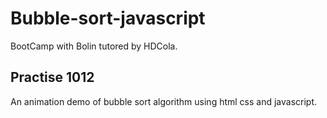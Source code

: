 # Bubble-sort-javascript

BootCamp with Bolin tutored by HDCola.

## Practise 1012

An animation demo of bubble sort algorithm using html css and javascript.
